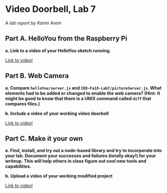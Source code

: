 # Video Doorbell, Lab 7

*A lab report by Karim Arem*


## Part A. HelloYou from the Raspberry Pi

**a. Link to a video of your HelloYou sketch running.**

[Link to video!](https://youtu.be/cd6eOAQziQ4)

## Part B. Web Camera

**a. Compare `helloYou/server.js` and `IDD-Fa18-Lab7/pictureServer.js`. What elements had to be added or changed to enable the web camera? (Hint: It might be good to know that there is a UNIX command called `diff` that compares files.)**

**b. Include a video of your working video doorbell**

[Link to video!](https://youtu.be/ASGfXmiYWRI)

## Part C. Make it your own

**a. Find, install, and try out a node-based library and try to incorporate into your lab. Document your successes and failures (totally okay!) for your writeup. This will help others in class figure out cool new tools and capabilities.**

**b. Upload a video of your working modified project**

[Link to video!](https://youtu.be/RUMMEYaPgt4)
